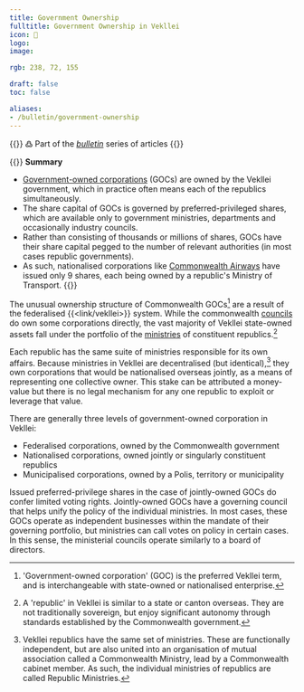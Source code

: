 ```yaml
---
title: Government Ownership
fulltitle: Government Ownership in Vekllei
icon: 🌺
logo:
image:

rgb: 238, 72, 155

draft: false
toc: false

aliases:
- /bulletin/government-ownership
---
```

{{<hint>}}
߷ Part of the *[bulletin](/bulletin/)* series of articles
{{</hint>}}

{{<hint panel>}}
**Summary**

* [Government-owned corporations](/state-industry/) (GOCs) are owned by the Vekllei government, which in practice often means each of the republics simultaneously.
* The share capital of GOCs is governed by preferred-privileged shares, which are available only to government ministries, departments and occasionally industry councils.
* Rather than consisting of thousands or millions of shares, GOCs have their share capital pegged to the number of relevant authorities (in most cases republic governments).
* As such, nationalised corporations like [Commonwealth Airways](/air/) have issued only 9 shares, each being owned by a republic's Ministry of Transport.
{{</hint>}}

The unusual ownership structure of Commonwealth GOCs[^GOC] are a result of the federalised {{<link/vekllei>}} system. While the commonwealth [councils](/councils/) do own some corporations directly, the vast majority of Vekllei state-owned assets fall under the portfolio of the [ministries](/ministries/) of constituent republics.[^republics]

Each republic has the same suite of ministries responsible for its own affairs. Because ministries in Vekllei are decentralised (but identical),[^ministry] they own corporations that would be nationalised overseas jointly, as a means of representing one collective owner. This stake can be attributed a money-value but there is no legal mechanism for any one republic to exploit or leverage that value.

There are generally three levels of government-owned corporation in Vekllei:

* Federalised corporations, owned by the Commonwealth government
* Nationalised corporations, owned jointly or singularly constituent republics
* Municipalised corporations, owned by a Polis, territory or municipality

Issued preferred-privilege shares in the case of jointly-owned GOCs do confer limited voting rights. Jointly-owned GOCs have a governing council that helps unify the policy of the individual ministries. In most cases, these GOCs operate as independent businesses within the mandate of their governing portfolio, but ministries can call votes on policy in certain cases. In this sense, the ministerial councils operate similarly to a board of directors.

[^GOC]: 'Government-owned corporation' (GOC) is the preferred Vekllei term, and is interchangeable with state-owned or nationalised enterprise.

[^republics]: A 'republic' in Vekllei is similar to a state or canton overseas. They are not traditionally sovereign, but enjoy significant autonomy through standards established by the Commonwealth government.

[^ministry]: Vekllei republics have the same set of ministries. These are functionally independent, but are also united into an organisation of mutual association called a Commonwealth Ministry, lead by a Commonwealth cabinet member. As such, the individual ministries of republics are called Republic Ministries.

